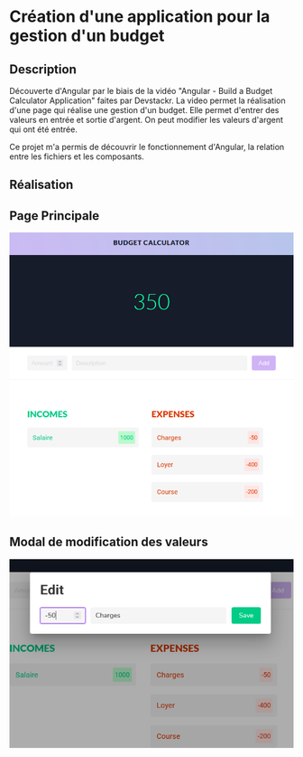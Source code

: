 # Création d'une application pour la gestion d'un budget

## Description
Découverte d'Angular par le biais de la vidéo "Angular - Build a Budget Calculator Application" faites par Devstackr.
La video permet la réalisation d'une page qui réalise une gestion d'un budget. Elle permet d'entrer des valeurs en entrée et sortie d'argent. On peut modifier les valeurs d'argent qui ont été entrée.

Ce projet m'a permis de découvrir le fonctionnement d'Angular, la relation entre les fichiers et les composants.

## Réalisation

<h2>Page Principale</h2>

<img src="./MainPage.png">

<h2>Modal de modification des valeurs</h2>

<img src="./Modal.png">


